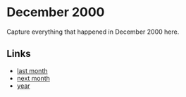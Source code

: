 # December 2000

Capture everything that happened in December 2000 here.

## Links
- [last month](calendar/months/2000-11.md)
- [next month](calendar/months/2001-01.md)
- [year](calendar/years/2000.md)